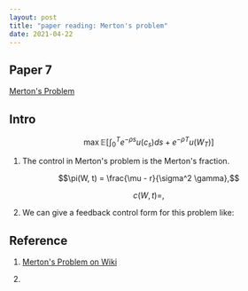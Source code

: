 ```yaml
---
layout: post
title: "paper reading: Merton's problem"
date: 2021-04-22
---
```


## Paper 7
[Merton's Problem](https://teach.business.uq.edu.au/courses/FINM6900/files/module-2/readings/MertonJET.pdf)

## Intro 

$$\max \mathbb{E} \big[ \int_0^T e^{-\rho s} u(c_s)ds + e^{-\rho T} u(W_T) \big]$$

1. The control in Merton's problem is the Merton's fraction. 

$$\pi(W, t) = \frac{\mu - r}{\sigma^2 \gamma},$$

$$c(W, t) = ,$$

2. We can give a feedback control form for this problem like:

## Reference 

1. [Merton's Problem on Wiki](https://en.wikipedia.org/wiki/Merton%27s_portfolio_problem)

2. 